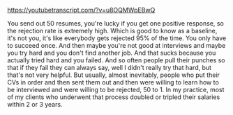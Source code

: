 https://youtubetranscript.com/?v=u8OQMWpEBwQ

 You send out 50 resumes, you're lucky if you get one positive response, so the rejection rate is extremely high. Which is good to know as a baseline, it's not you, it's like everybody gets rejected 95% of the time. You only have to succeed once. And then maybe you're not good at interviews and maybe you try hard and you don't find another job. And that sucks because you actually tried hard and you failed. And so often people pull their punches so that if they fail they can always say, well I didn't really try that hard, but that's not very helpful. But usually, almost inevitably, people who put their CVs in order and then sent them out and then were willing to learn how to be interviewed and were willing to be rejected, 50 to 1. In my practice, most of my clients who underwent that process doubled or tripled their salaries within 2 or 3 years.